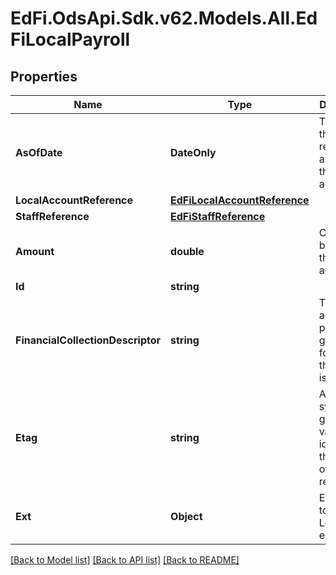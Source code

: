 # EdFi.OdsApi.Sdk.v62.Models.All.EdFiLocalPayroll

## Properties

Name | Type | Description | Notes
------------ | ------------- | ------------- | -------------
**AsOfDate** | **DateOnly** | The date of the reported amount for the account. | 
**LocalAccountReference** | [**EdFiLocalAccountReference**](EdFiLocalAccountReference.md) |  | 
**StaffReference** | [**EdFiStaffReference**](EdFiStaffReference.md) |  | 
**Amount** | **double** | Current balance for the account. | 
**Id** | **string** |  | [optional] 
**FinancialCollectionDescriptor** | **string** | The accounting period or grouping for which the amount is collected. | [optional] 
**Etag** | **string** | A unique system-generated value that identifies the version of the resource. | [optional] 
**Ext** | **Object** | Extensions to the LocalPayroll entity. | [optional] 

[[Back to Model list]](../../README.md#documentation-for-models) [[Back to API list]](../../README.md#documentation-for-api-endpoints) [[Back to README]](../../README.md)

